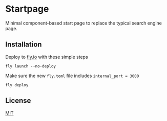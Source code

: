 # Startpage

Minimal component-based start page to replace the typical search engine page.

## Installation

Deploy to [fly.io](https://fly.io/) with these simple steps

```
fly launch --no-deploy
```
Make sure the new `fly.toml` file includes `internal_port = 3000`
```
fly deploy
```

## License
[MIT](https://choosealicense.com/licenses/mit/)
